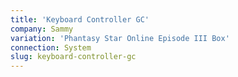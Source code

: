 ```yaml
---
title: 'Keyboard Controller GC'
company: Sammy
variation: 'Phantasy Star Online Episode III Box'
connection: System
slug: keyboard-controller-gc
---
```

